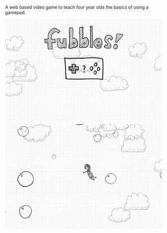 A web based video game to teach four year olds the basics of using a gamepad.

![](./screenshot.png)
![](./screenshot-2.png)
